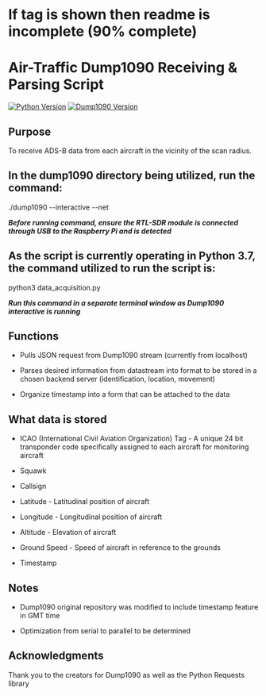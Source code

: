 # If tag is shown then readme is incomplete (90% complete)

Air-Traffic Dump1090 Receiving & Parsing Script
===
[![Python Version](https://img.shields.io/badge/Python-3.7-brightblue.svg)](https://python.org)
[![Dump1090 Version](https://img.shields.io/badge/Dump1090-black.svg)](https://github.com/antirez/dump1090)

Purpose
---

To receive ADS-B data from each aircraft in the vicinity of the scan radius.



In the dump1090 directory being utilized, run the command:
---

./dump1090 --interactive --net

***Before running command, ensure the RTL-SDR module is connected through USB to the Raspberry Pi and is detected***

As the script is currently operating in Python 3.7, the command utilized to run the script is:
---

python3 data_acquisition.py

***Run this command in a separate terminal window as Dump1090 interactive is running***

Functions
---

* Pulls JSON request from Dump1090 stream (currently from localhost)

* Parses desired information from datastream into format to be stored in a chosen backend server (identification, location, movement)

* Organize timestamp into a form that can be attached to the data

What data is stored
---

* ICAO (International Civil Aviation Organization) Tag - A unique 24 bit transponder code specifically assigned to each aircraft for monitoring aircraft

* Squawk

* Callsign

* Latitude - Latitudinal position of aircraft

* Longitude - Longitudinal position of aircraft

* Altitude - Elevation of aircraft

* Ground Speed - Speed of aircraft in reference to the grounds 

* Timestamp

Notes
---

* Dump1090 original repository was modified to include timestamp feature in GMT time

* Optimization from serial to parallel to be determined



Acknowledgments
---
Thank you to the creators for Dump1090 as well as the Python Requests library
